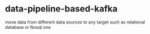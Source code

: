 # data-pipeline-based-kafka
move data from different data sources to any target such as relational database or Nosql one
